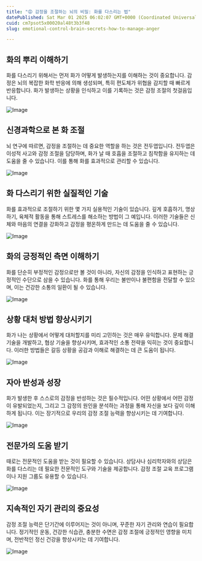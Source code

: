 ```yaml
---
title: "😡 감정을 조절하는 뇌의 비밀: 화를 다스리는 법"
datePublished: Sat Mar 01 2025 06:02:07 GMT+0000 (Coordinated Universal Time)
cuid: cm7psot5x00020al48t3b3f48
slug: emotional-control-brain-secrets-how-to-manage-anger

---
```


## 화의 뿌리 이해하기

화를 다스리기 위해서는 먼저 화가 어떻게 발생하는지를 이해하는 것이 중요합니다. 감정은 뇌의 복잡한 화학 반응에 의해 생성되며, 특히 편도체가 위협을 감지할 때 빠르게 반응합니다. 화가 발생하는 상황을 인식하고 이를 기록하는 것은 감정 조절의 첫걸음입니다.

![Image](http://res.cloudinary.com/potenlab/image/upload/v1740808838/mmju4zk5uqkg2gie7lzx.png)

## 신경과학으로 본 화 조절

뇌 연구에 따르면, 감정을 조절하는 데 중요한 역할을 하는 것은 전두엽입니다. 전두엽은 이성적 사고와 감정 조절을 담당하며, 화가 날 때 호흡을 조절하고 침착함을 유지하는 데 도움을 줄 수 있습니다. 이를 통해 화를 효과적으로 관리할 수 있습니다.

![Image](http://res.cloudinary.com/potenlab/image/upload/v1740808852/jxkqz6r2iwe7tuquvep0.png)

## 화 다스리기 위한 실질적인 기술

화를 효과적으로 조절하기 위한 몇 가지 실용적인 기술이 있습니다. 깊게 호흡하기, 명상하기, 육체적 활동을 통해 스트레스를 해소하는 방법이 그 예입니다. 이러한 기술들은 신체와 마음의 연결을 강화하고 감정을 평온하게 만드는 데 도움을 줄 수 있습니다.

![Image](http://res.cloudinary.com/potenlab/image/upload/v1740808864/pcdn3eaus3kf9ewkighn.png)

## 화의 긍정적인 측면 이해하기

화를 단순히 부정적인 감정으로만 볼 것이 아니라, 자신의 감정을 인식하고 표현하는 긍정적인 수단으로 삼을 수 있습니다. 화를 통해 우리는 불만이나 불편함을 전달할 수 있으며, 이는 건강한 소통의 일환이 될 수 있습니다.

![Image](http://res.cloudinary.com/potenlab/image/upload/v1740808876/kum4hgqarsrfqlab8pqq.png)

## 상황 대처 방법 향상시키기

화가 나는 상황에서 어떻게 대처할지를 미리 고민하는 것은 매우 유익합니다. 문제 해결 기술을 개발하고, 협상 기술을 향상시키며, 효과적인 소통 전략을 익히는 것이 중요합니다. 이러한 방법들은 갈등 상황을 공감과 이해로 해결하는 데 큰 도움이 됩니다.

![Image](http://res.cloudinary.com/potenlab/image/upload/v1740808889/vdjblukx8yq1kmlirrwd.png)

## 자아 반성과 성장

화가 발생한 후 스스로의 감정을 반성하는 것은 필수적입니다. 어떤 상황에서 어떤 감정이 유발되었는지, 그리고 그 감정의 원인을 분석하는 과정을 통해 자신을 보다 깊이 이해하게 됩니다. 이는 장기적으로 우리의 감정 조절 능력을 향상시키는 데 기여합니다.

![Image](http://res.cloudinary.com/potenlab/image/upload/v1740808903/nxa1gd5x5ka7paqhr8ic.png)

## 전문가의 도움 받기

때로는 전문적인 도움을 받는 것이 필요할 수 있습니다. 상담사나 심리학자와의 상담은 화를 다스리는 데 필요한 전문적인 도구와 기술을 제공합니다. 감정 조절 교육 프로그램이나 지원 그룹도 유용할 수 있습니다.

![Image](http://res.cloudinary.com/potenlab/image/upload/v1740808913/r1jbpswuputpxs79dult.png)

## 지속적인 자기 관리의 중요성

감정 조절 능력은 단기간에 이루어지는 것이 아니며, 꾸준한 자기 관리와 연습이 필요합니다. 정기적인 운동, 건강한 식습관, 충분한 수면은 감정 조절에 긍정적인 영향을 미치며, 전반적인 정신 건강을 향상시키는 데 기여합니다.

![Image](http://res.cloudinary.com/potenlab/image/upload/v1740808926/hcxodzqgq6j3rlmrmvdv.png)

